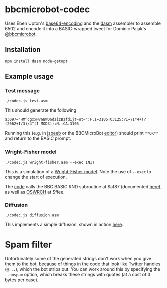 # bbcmicrobot-codec

Uses Eben Upton's [base64-encoding](https://twitter.com/EbenUpton/status/1230646662680412162)
and the [dasm](https://www.npmjs.com/package/dasm) assembler
to assemble 6502 and encode it into a BASIC-wrapped tweet
for Dominic Pajak's [@bbcmicrobot](https://twitter.com/bbcmicrobot).

## Installation

~~~~
npm install dasm node-getopt
~~~~

## Example usage

### Test message

~~~~
./codec.js test.asm
~~~~
This should generate the following
~~~~
$3097="HM^cgxx@vGBWOGdzizBzfdIjt~ut~":F.I=3105TO3125:?I=?I*4+(?(2062+I/3)/4^(I MOD3)):N.:CA.3105
~~~~
Running this (e.g. in [jsbeeb](https://bbc.godbolt.org/) or the BBCMicroBot [editor](https://editor.8bitkick.cc/)) should print `**OK**` and return to the BASIC prompt.

### Wright-Fisher model

~~~~
./codec.js wright-fisher.asm --exec INIT
~~~~
This is a simulation of a [Wright-Fisher model](https://twitter.com/ianholmes/status/1235079487634599936?s=20).
Note the use of `--exec` to change the start of execution.

The [code](wright-fisher.asm) calls the BBC BASIC RND subroutine at $af87 (documented [here](http://mdfs.net/Info/Comp/Acorn/Source/Basic.htm)), as well as [OSWRCH](http://beebwiki.mdfs.net/OSWRCH) at $ffee.


### Diffusion

~~~~
./codec.js diffusion.asm
~~~~
This implements a simple diffusion, shown in action [here](https://twitter.com/bbcmicrobot/status/1235417667273519104?s=20).

# Spam filter

Unfortunately some of the generated strings don't work when you give them to the bot, because of things in the code that look like Twitter handles (`@...`), which the bot strips out.
You can work around this by specifying the `--unspam` option, which breaks these strings with quotes (at a cost of 3 bytes per case).

